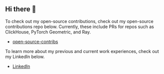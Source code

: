 ## Hi there 👋

To check out my open-source contributions, check out my open-source contributions repo below. Currently, these include PRs for repos such as ClickHouse, PyTorch Geometric, and Ray.
- [open-source-contribs](https://github.com/petern48/open-source-contribs)

To learn more about my previous and current work experiences, check out my LinkedIn below.
- [LinkedIn](https://www.linkedin.com/in/peter-nguyen8)

<!--
**petern48/petern48** is a ✨ _special_ ✨ repository because its `README.md` (this file) appears on your GitHub profile.

Here are some ideas to get you started:

- 🔭 I’m currently working on ...
- 🌱 I’m currently learning ...
- 👯 I’m looking to collaborate on ...
- 🤔 I’m looking for help with ...
- 💬 Ask me about ...
- 📫 How to reach me: ...
- 😄 Pronouns: ...
- ⚡ Fun fact: ...
-->

